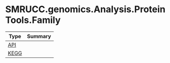 ﻿
# SMRUCC.genomics.Analysis.ProteinTools.Family

|Type|Summary|
|----|-------|
|[API](./API.md)||
|[KEGG](./KEGG.md)||

